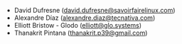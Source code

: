- David Dufresne (<david.dufresne@savoirfairelinux.com>)
- Alexandre Díaz (<alexandre.diaz@tecnativa.com>)
- Elliott Bristow - Glodo (<elliott@glo.systems>)
- Thanakrit Pintana (<thanakrit.p39@gmail.com>)
